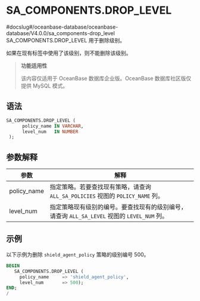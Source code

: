 SA_COMPONENTS.DROP_LEVEL 
=============================================
#docslug#/oceanbase-database/oceanbase-database/V4.0.0/sa_components-drop_level
SA_COMPONENTS.DROP_LEVEL 用于删除级别。

如果在现有标签中使用了该级别，则不能删除该级别。

>**功能适用性**
>
>该内容仅适用于 OceanBase 数据库企业版。OceanBase 数据库社区版仅提供 MySQL 模式。

语法 
-----------

```sql
SA_COMPONENTS.DROP_LEVEL (
      policy_name IN VARCHAR,
      level_num   IN NUMBER
 );
```



参数解释 
-------------



|   **参数**    |                           **解释**                           |
|-------------|------------------------------------------------------------|
| policy_name | 指定策略。若要查找现有策略，请查询 `ALL_SA_POLICIES` 视图的 `POLICY_NAME` 列。     |
| level_num   | 指定策略现有级别的编号。要查找现有的级别编号，请查询 `ALL_SA_LEVEL` 视图的 `LEVEL_NUM` 列。 |



示例 
-----------

以下示例为删除 `shield_agent_policy` 策略的级别编号 500。

```sql
BEGIN
   SA_COMPONENTS.DROP_LEVEL (
     policy_name     => 'shield_agent_policy',
     level_num       => 500);
END;
/
```




